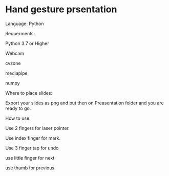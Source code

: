 <h1>Hand gesture prsentation</h1>

Language: Python


Requerments:

Python 3.7 or Higher

Webcam

cvzone

mediapipe

numpy


Where to place slides:

Export your slides as png and put then on Preasentation folder and you are ready to go.


How to use:

Use 2 fingers for laser pointer.

Use index finger for mark.

Use 3 finger tap for undo

use little finger for next 

use thumb for previous



